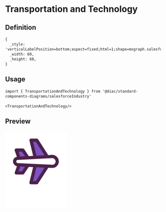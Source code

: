 # Transportation and Technology

## Definition

```
{
  _style: 'verticalLabelPosition=bottom;aspect=fixed;html=1;shape=mxgraph.salesforce.transportation_and_technology;',
  _width: 60,
  _height: 60,
}
```

## Usage

```
import { TransportationAndTechnology } from '@diac/standard-components-diagrams/salesforceIndustry'

<TransportationAndTechnology/>
```

## Preview

<img src="./transportation-and-technology.png" width="200"/>
